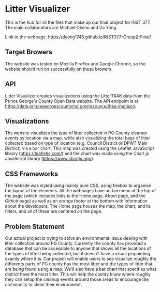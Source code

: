 # Litter Visualizer
This is the hub for all the files that make up our final project for INST 377. The main collaborators are Michael Okeno and Da Yong.

Link to the webpage:  https://dyong1745.github.io/INST377-Group2-Final/ 

## Target Browers 
The website was tested on Mozilla FireFox and Google Chrome, so the website should run on successfully on these browers. 

## API 
Litter Visualizer creates visualizations using the LitterTRAK data from the Prince George's County Open Data website. The API endpoint is at https://data.princegeorgescountymd.gov/resource/9tsa-iner.json.

## Visualizations
Ths website visualizes the type of litter collected in PG County cleanup events by location via a map, while also visualizing the total bags of litter collected based on type of location (e.g. Council District or DPWT Main District) via a bar chart. This map was created using the Leaflet JavaScript library (https://leafletjs.com/) and the chart was made using the Chart.js JavaScript library (https://www.chartjs.org/).

## CSS Frameworks
The website was styled using mainly pure CSS, using flexbox to organise the layout of the elements. All the webpages have an tan menu at the top of the page (which includes links to the Home page, About page, and the Github page) as well as an orange footer at the bottom with information about the developers. The Home page houses the map, the chart, and its filters, and all of these are centered on the page. 

## Problem Statement 
Our actual project is trying to solve an environmental issue dealing with litter collection around PG County. Currently the county has provided a database that can be accessible to anyone that shows all the locations of the types of litter being collected, but it doesn't have a visual pinpointing exactly where it is. Our project will enable users to see visualize roughly the differents parts of PG county has the most litter and the types of litter that are being found using a map. We'll also have a bar chart that specifies what district have the most litter. This will help the county know where roughly they can setup the cleanup events around those areas to encourage the community to clean their environment. 



